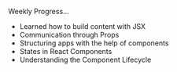 Weekly Progress...


- Learned how to build content with JSX
- Communication through Props
- Structuring apps with the help of components
- States in React Components
- Understanding the Component Lifecycle
